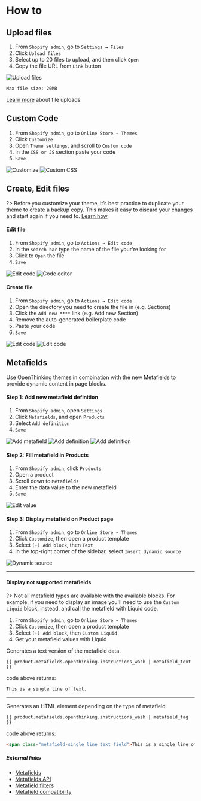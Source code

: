 # How to

## Upload files

1. From `Shopify admin`, go to `Settings → Files`
1. Click `Upload files`
1. Select up to 20 files to upload, and then click `Open`
1. Copy the file URL from `Link` button

![Upload files](https://docs.openthinking.net/media/global/howto/upload-files.png "Upload files")

`Max file size: 20MB`


[Learn more](https://help.shopify.com/en/manual/shopify-admin/productivity-tools/file-uploads) about file uploads.


## Custom Code

1. From `Shopify admin`, go to `Online Store → Themes`
1. Click `Customize`
1. Open `Theme settings`, and scroll to `Custom code`
1. In the `CSS or JS` section paste your code
1. `Save`

![Customize](https://docs.openthinking.net/media/global/howto/online_store-themes-customize.png "Customize")
![Custom CSS](https://docs.openthinking.net/media/global/howto/theme_settings-custom_code.png "Custom CSS")


## Create, Edit files

?> Before you customize your theme, it’s best practice to duplicate your theme to create a backup copy. This makes it easy to discard your changes and start again if you need to. [Learn how](https://bullet.docs.openthinking.net/#/customization?id=backup)


<!-- tabs:start -->
#### **Edit file**

1. From `Shopify admin`, go to `Actions → Edit code`
1. In the `search bar` type the name of the file your're looking for
1. Click to `Open` the file
1. `Save`

![Edit code](https://docs.openthinking.net/media/global/howto/edit_code.png "Edit code")
![Code editor](https://docs.openthinking.net/media/global/howto/edit_code-code_editor.png "Code editor")

#### **Create file**

1. From `Shopify admin`, go to `Actions → Edit code`
1. Open the directory you need to create the file in (e.g. Sections)
1. Click the `Add new ****` link (e.g. Add new Section)
1. Remove the auto-generated boilerplate code
1. Paste your code
1. `Save`

![Edit code](https://docs.openthinking.net/media/global/howto/edit_code.png "Edit code")
![Edit code](https://docs.openthinking.net/media/global/howto/edit_code-the_editor.png "Edit code")
<!-- tabs:end -->




## Metafields

Use OpenThinking themes in combination with the new Metafields to provide dynamic content in page blocks.


#### Step 1: Add new metafield definition

1. From `Shopify admin`, open `Settings`
1. Click `Metafields`, and open `Products`
1. Select `Add definition`
1. `Save`

![Add metafield](https://docs.openthinking.net/media/global/howto/metafields-add.png "Add metafield")
![Add definition](https://docs.openthinking.net/media/global/howto/metafields-add_definition.png "Add definition")
![Add definition](https://docs.openthinking.net/media/global/howto/metafields-add_definition_example.png "Add definition")

#### Step 2: Fill metafield in Products

1. From `Shopify admin`, click `Products`
1. Open a product
1. Scroll down to `Metafields`
1. Enter the data value to the new metafield
1. `Save`

![Edit value](https://docs.openthinking.net/media/global/howto/metafields-product-add_value.png "Edit value")


#### Step 3: Display metafield on Product page

1. From `Shopify admin`, go to `Online Store → Themes`
1. Click `Customize`, then open a product template
1. Select `(+) Add block`, then `Text`
1. In the top-right corner of the sidebar, select `Insert dynamic source`

![Dynamic source](https://docs.openthinking.net/media/global/howto/metafields-insert_dynamic_source.png "Dynamic source")

---

#### Display not supported metafields

?> Not all metafield types are available with the available blocks. For example, if you need to display an image you'll need to use the `Custom Liquid` block, instead, and call the metafield with Liquid code.

1. From `Shopify admin`, go to `Online Store → Themes`
1. Click `Customize`, then open a product template
1. Select `(+) Add block`, then `Custom Liquid`
1. Get your metafield values with Liquid

Generates a text version of the metafield data.

```liquid
{{ product.metafields.openthinking.instructions_wash | metafield_text }}
```

code above returns:
```html
This is a single line of text.
```

---

Generates an HTML element depending on the type of metafield.

```liquid
{{ product.metafields.openthinking.instructions_wash | metafield_tag }}
```

code above returns:
```html
<span class="metafield-single_line_text_field">This is a single line of text.</span>
```


##### External links 
- [Metafields](https://help.shopify.com/en/manual/metafields)
- [Metafields API](https://shopify.dev/api/liquid/objects/metafield)
- [Metafield filters](https://shopify.dev/api/liquid/filters/metafield-filters)
- [Metafield compatibility](https://shopify.dev/themes/architecture/settings#dynamic-sources)